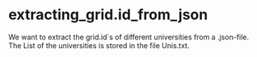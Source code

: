 # extracting_grid.id_from_json
We want to extract the grid.id`s of different universities from a .json-file. The List of the universities is stored in the file Unis.txt. 
